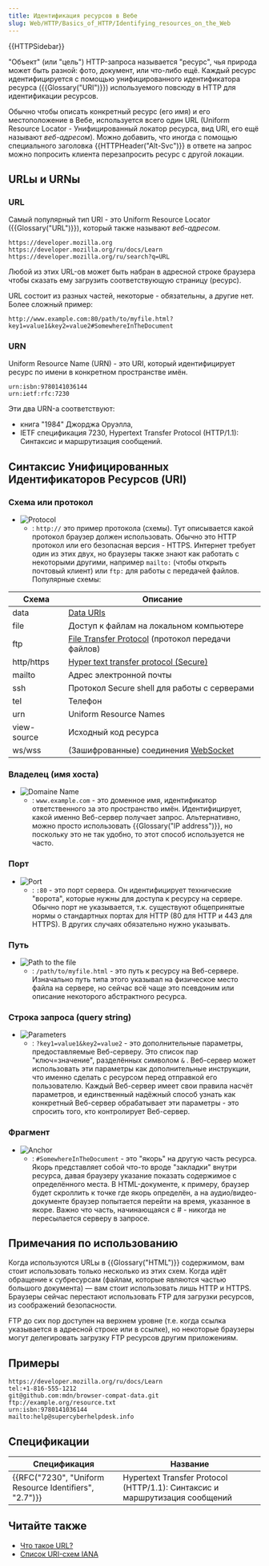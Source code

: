 ```yaml
---
title: Идентификация ресурсов в Вебе
slug: Web/HTTP/Basics_of_HTTP/Identifying_resources_on_the_Web
---
```


{{HTTPSidebar}}

"Объект" (или "цель") HTTP-запроса называется "ресурс", чья природа может быть разной: фото, документ, или что-либо ещё. Каждый ресурс идентифицируется с помощью унифицированного идентификатора ресурса ({{Glossary("URI")}}) используемого повсюду в HTTP для идентификации ресурсов.

Обычно чтобы описать конкретный ресурс (его имя) и его местоположение в Вебе, используется всего один URL (Uniform Resource Locator - Унифицированный локатор ресурса, вид URI, его ещё называют _веб-адресом_). Можно добавить, что иногда с помощью специального заголовка {{HTTPHeader("Alt-Svc")}} в ответе на запрос можно попросить клиента перезапросить ресурс с другой локации.

## URLы и URNы

### URL

Самый популярный тип URI - это Uniform Resource Locator ({{Glossary("URL")}}), который также называют _веб-адресом_.

```
https://developer.mozilla.org
https://developer.mozilla.org/ru/docs/Learn
https://developer.mozilla.org/ru/search?q=URL
```

Любой из этих URL-ов может быть набран в адресной строке браузера чтобы сказать ему загрузить соответствующую страницу (ресурс).

URL состоит из разных частей, некоторые - обязательны, а другие нет. Более сложный пример:

```
http://www.example.com:80/path/to/myfile.html?key1=value1&key2=value2#SomewhereInTheDocument
```

### URN

Uniform Resource Name (URN) - это URI, который идентифицирует ресурс по имени в конкретном пространстве имён.

```
urn:isbn:9780141036144
urn:ietf:rfc:7230
```

Эти два URN-а соответствуют:

- книга "1984" Джорджа Оруэлла,
- IETF спецификация 7230, Hypertext Transfer Protocol (HTTP/1.1): Синтаксис и маршрутизация сообщений.

## Синтаксис Унифицированных Идентификаторов Ресурсов (URI)

### Схема или протокол

- ![Protocol](mdn-url-protocol@x2.png)
  - : `http://` это пример протокола (схемы). Тут описывается какой протокол браузер должен использовать. Обычно это HTTP протокол или его безопасная версия - HTTPS. Интернет требует один из этих двух, но браузеры также знают как работать с некоторыми другими, например `mailto:` (чтобы открыть почтовый клиент) или `ftp:` для работы с передачей файлов. Популярные схемы:

| Схема       | Описание                                                                   |
| ----------- | -------------------------------------------------------------------------- |
| data        | [Data URIs](/ru/docs/Web/HTTP/Basics_of_HTTP/Data_URIs)                    |
| file        | Доступ к файлам на локальном компьютере                                    |
| ftp         | [File Transfer Protocol](/ru/docs/Glossary/FTP) (протокол передачи файлов) |
| http/https  | [Hyper text transfer protocol (Secure)](/ru/docs/Glossary/HTTP)            |
| mailto      | Адрес электронной почты                                                    |
| ssh         | Протокол Secure shell для работы с серверами                               |
| tel         | Телефон                                                                    |
| urn         | Uniform Resource Names                                                     |
| view-source | Исходный код ресурса                                                       |
| ws/wss      | (Зашифрованные) соединения [WebSocket](/ru/docs/Web/API/WebSockets_API)    |

### Владелец (имя хоста)

- ![Domaine Name](mdn-url-domain@x2.png)
  - : `www.example.com` - это доменное имя, идентификатор ответственного за это пространство имён. Идентифицирует, какой именно Веб-сервер получает запрос. Альтернативно, можно просто использовать {{Glossary("IP address")}}, но поскольку это не так удобно, то этот способ используется не часто.

### Порт

- ![Port](mdn-url-port@x2.png)
  - : `:80` - это порт сервера. Он идентифицирует технические "ворота", которые нужны для доступа к ресурсу на сервере. Обычно порт не указывается, т.к. существуют общепринятые нормы о стандартных портах для HTTP (80 для HTTP и 443 для HTTPS). В других случаях обязательно нужно указывать.

### Путь

- ![Path to the file](mdn-url-path@x2.png)
  - : `/path/to/myfile.html` - это путь к ресурсу на Веб-сервере. Изначально путь типа этого указывал на физическое место файла на сервере, но сейчас всё чаще это псевдоним или описание некоторого абстрактного ресурса.

### Строка запроса (query string)

- ![Parameters](mdn-url-parameters@x2.png)
  - : `?key1=value1&key2=value2` - это дополнительные параметры, предоставляемые Веб-серверу. Это список пар "ключ=значение", разделённых символом `&` . Веб-сервер может использовать эти параметры как дополнительные инструкции, что именно сделать с ресурсом перед отправкой его пользователю. Каждый Веб-сервер имеет свои правила насчёт параметров, и единственный надёжный способ узнать как конкретный Веб-сервер обрабатывает эти параметры - это спросить того, кто контролирует Веб-сервер.

### Фрагмент

- ![Anchor](mdn-url-anchor@x2.png)
  - : `#SomewhereInTheDocument` - это "якорь" на другую часть ресурса. Якорь представляет собой что-то вроде "закладки" внутри ресурса, давая браузеру указание показать содержимое с определённого места. В HTML-документе, к примеру, браузер будет скроллить к точке где якорь определён, а на аудио/видео-документе браузер попытается перейти на время, указанное в якоре. Важно что часть, начинающаяся с # - никогда не пересылается серверу в запросе.

## Примечания по использованию

Когда используются URLы в {{Glossary("HTML")}} содержимом, вам стоит использовать только несколько из этих схем. Когда идёт обращение к субресурсам (файлам, которые являются частью большого документа) — вам стоит использовать лишь HTTP и HTTPS. Браузеры сейчас перестают использовать FTP для загрузки ресурсов, из соображений безопасности.

FTP до сих пор доступен на верхнем уровне (т.е. когда ссылка указывается в адресной строке или в ссылке), но некоторые браузеры могут делегировать загрузку FTP ресурсов другим приложениям.

## Примеры

```
https://developer.mozilla.org/ru/docs/Learn
tel:+1-816-555-1212
git@github.com:mdn/browser-compat-data.git
ftp://example.org/resource.txt
urn:isbn:9780141036144
mailto:help@supercyberhelpdesk.info
```

## Спецификации

| Спецификация                                           | Название                                                                    |
| ------------------------------------------------------ | --------------------------------------------------------------------------- |
| {{RFC("7230", "Uniform Resource Identifiers", "2.7")}} | Hypertext Transfer Protocol (HTTP/1.1): Синтаксис и маршрутизация сообщений |

## Читайте также

- [Что такое URL?](/ru/docs/Learn/Common_questions/What_is_a_URL)
- [Список URI-схем IANA](http://www.iana.org/assignments/uri-schemes/uri-schemes.xhtml)
